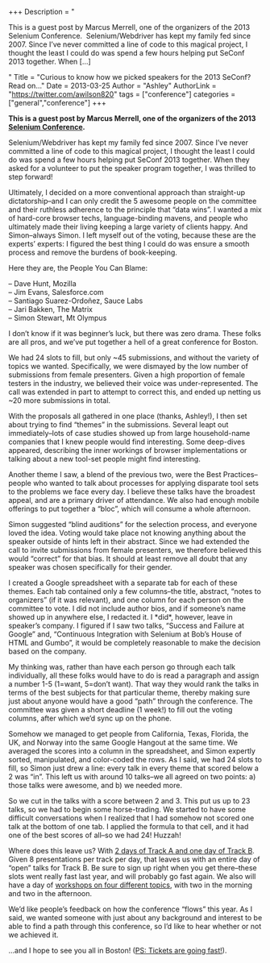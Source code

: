 +++
Description = "<p>This is a guest post by Marcus Merrell, one of the organizers of the 2013 Selenium Conference.  Selenium/Webdriver has kept my family fed since 2007. Since I’ve never committed a line of code to this magical project, I thought the least I could do was spend a few hours helping put SeConf 2013 together. When […]</p>"
Title = "Curious to know how we picked speakers for the 2013 SeConf? Read on…"
Date = 2013-03-25
Author = "Ashley"
AuthorLink = "https://twitter.com/awilson820"
tags = ["conference"]
categories = ["general","conference"]
+++

<p><strong>This is a guest post by Marcus Merrell, one of the organizers of the 2013 <a href="http://seleniumconf.org">Selenium Conference</a>. </strong></p>
<p>Selenium/Webdriver has kept my family fed since 2007. Since I&#8217;ve never committed a line of code to this magical project, I thought the least I could do was spend a few hours helping put SeConf 2013 together. When they asked for a volunteer to put the speaker program together, I was thrilled to step forward!</p>
<p>Ultimately, I decided on a more conventional approach than straight-up dictatorship&#8211;and I can only credit the 5 awesome people on the committee and their ruthless adherence to the principle that &#8220;data wins&#8221;. I wanted a mix of hard-core browser techs, language-binding mavens, and people who ultimately made their living keeping a large variety of clients happy. And Simon&#8211;always Simon. I left myself out of the voting, because these are the experts&#8217; experts: I figured the best thing I could do was ensure a smooth process and remove the burdens of book-keeping.</p>
<div>
<p>Here they are, the People You Can Blame:</p>
<p>&#8211; Dave Hunt, Mozilla<br />
&#8211; Jim Evans, Salesforce.com<br />
&#8211; Santiago Suarez-Ordoñez, Sauce Labs<br />
&#8211; Jari Bakken, The Matrix<br />
&#8211; Simon Stewart, Mt Olympus</p>
<p>I don&#8217;t know if it was beginner&#8217;s luck, but there was zero drama. These folks are all pros, and we&#8217;ve put together a hell of a great conference for Boston.</p>
<p>We had 24 slots to fill, but only ~45 submissions, and without the variety of topics we wanted. Specifically, we were dismayed by the low number of submissions from female presenters. Given a high proportion of female testers in the industry, we believed their voice was under-represented. The call was extended in part to attempt to correct this, and ended up netting us ~20 more submissions in total.</p>
<p>With the proposals all gathered in one place (thanks, Ashley!), I then set about trying to find &#8220;themes&#8221; in the submissions. Several leapt out immediately&#8211;lots of case studies showed up from large household-name companies that I knew people would find interesting. Some deep-dives appeared, describing the inner workings of browser implementations or talking about a new tool-set people might find interesting.</p>
<p>Another theme I saw, a blend of the previous two, were the Best Practices&#8211;people who wanted to talk about processes for applying disparate tool sets to the problems we face every day. I believe these talks have the broadest appeal, and are a primary driver of attendance. We also had enough mobile offerings to put together a &#8220;bloc&#8221;, which will consume a whole afternoon.</p>
<p>Simon suggested &#8220;blind auditions&#8221; for the selection process, and everyone loved the idea. Voting would take place not knowing anything about the speaker outside of hints left in their abstract. Since we had extended the call to invite submissions from female presenters, we therefore believed this would &#8220;correct&#8221; for that bias. It should at least remove all doubt that any speaker was chosen specifically for their gender.</p>
<div>
<p>I created a Google spreadsheet with a separate tab for each of these themes. Each tab contained only a few columns&#8211;the title, abstract, &#8220;notes to organizers&#8221; (if it was relevant), and one column for each person on the committee to vote. I did not include author bios, and if someone&#8217;s name showed up in anywhere else, I redacted it. I *did*, however, leave in speaker&#8217;s company. I figured if I saw two talks, &#8220;Success and Failure at Google&#8221; and, &#8220;Continuous Integration with Selenium at Bob&#8217;s House of HTML and Gumbo&#8221;, it would be completely reasonable to make the decision based on the company.</p>
</div>
<p>My thinking was, rather than have each person go through each talk individually, all these folks would have to do is read a paragraph and assign a number 1-5 (1=want, 5=don&#8217;t want). That way they would rank the talks in terms of the best subjects for that particular theme, thereby making sure just about anyone would have a good &#8220;path&#8221; through the conference. The committee was given a short deadline (1 week!) to fill out the voting columns, after which we&#8217;d sync up on the phone.</p>
<p>Somehow we managed to get people from California, Texas, Florida, the UK, and Norway into the same Google Hangout at the same time. We averaged the scores into a column in the spreadsheet, and Simon expertly sorted, manipulated, and color-coded the rows. As I said, we had 24 slots to fill, so Simon just drew a line: every talk in every theme that scored below a 2 was &#8220;in&#8221;. This left us with around 10 talks&#8211;we all agreed on two points: a) those talks were awesome, and b) we needed more.</p>
<div>
<div id=":1aj"><img alt="" src="https://mail.google.com/mail/u/0/images/cleardot.gif" />So we cut in the talks with a score between 2 and 3. This put us up to 23 talks, so we had to begin some horse-trading. We started to have some difficult conversations when I realized that I had somehow not scored one talk at the bottom of one tab. I applied the formula to that cell, and it had one of the best scores of all&#8211;so we had 24! Huzzah!</div>
</div>
<div>
<p>Where does this leave us? With <a href="http://www.seleniumconf.org/speakers/">2 days of Track A and one day of Track B</a>. Given 8 presentations per track per day, that leaves us with an entire day of &#8220;open&#8221; talks for Track B. Be sure to sign up right when you get there&#8211;these slots went really fast last year, and will probably go fast again. We also will have a day of <a href="http://www.seleniumconf.org/workshops/">workshops on four different topics</a>, with two in the morning and two in the afternoon.</p>
<p>We&#8217;d like people&#8217;s feedback on how the conference &#8220;flows&#8221; this year. As I said, we wanted someone with just about any background and interest to be able to find a path through this conference, so I&#8217;d like to hear whether or not we achieved it.</p>
<p>&#8230;and I hope to see you all in Boston! (<a href="http://www.seleniumconf.org/tickets/">PS: Tickets are going fast!</a>).</p>
</div>
</div>

